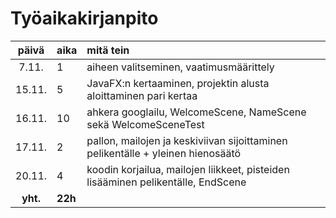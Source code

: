 # Työaikakirjanpito

|  päivä  |  aika | mitä tein                                                                        |
| :-----: |:------| :--------------------------------------------------------------------------------|
|  7.11.  |   1   | aiheen valitseminen, vaatimusmäärittely                                          |
|  15.11. |   5   | JavaFX:n kertaaminen, projektin alusta aloittaminen pari kertaa                  | 
|  16.11. |  10   | ahkera googlailu, WelcomeScene, NameScene sekä WelcomeSceneTest                  |
|  17.11. |   2   | pallon, mailojen ja keskiviivan sijoittaminen pelikentälle + yleinen hienosäätö  |
|  20.11. |   4   | koodin korjailua, mailojen liikkeet, pisteiden lisääminen pelikentälle, EndScene |
| **yht.**|**22h**|                                                                                  |
